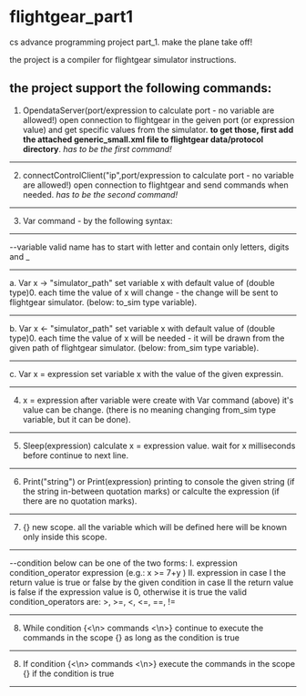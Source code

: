 # flightgear_part1
cs advance programming project part_1. make the plane take off!

the project is a compiler for flightgear simulator instructions.

the project support the following commands:
-----------------------------------------------------------------------------------------------------------------------------
1. OpendataServer(port/expression to calculate port - no variable are allowed!)
open connection to flightgear in the geiven port (or expression value) and get specific values from the simulator.
**to get those, first add the attached generic_small.xml file to flightgear data/protocol directory**.
*has to be the first command!*
*****************************************************************************************************************************
2. connectControlClient("ip",port/expression to calculate port - no variable are allowed!)
open connection to flightgear and send commands when needed.
*has to be the second command!*
*****************************************************************************************************************************
3. Var command - by the following syntax:
*********************
--variable valid name has to start with letter and contain only letters, digits and _
*********************
a. Var x -> "simulator_path"
set variable x with default value of (double type)0. each time the value of x will change - the change will be sent to  flightgear simulator. (below: to_sim type variable).
*********************
b. Var x <- "simulator_path"
set variable x with default value of (double type)0. each time the value of x will be needed - it will be drawn from the given path of flightgear simulator. (below: from_sim type variable).
*********************
c. Var x = expression
set variable x with the value of the given expressin.
*****************************************************************************************************************************
4. x = expression
after variable were create with Var command (above) it's value can be change. (there is no meaning changing from_sim type variable, but it can be done).
*****************************************************************************************************************************
5. Sleep(expression)
calculate x = expression value. wait for x milliseconds before continue to next line.
*****************************************************************************************************************************
6. Print("string") or Print(expression)
printing to console the given string (if the string in-between quotation marks) or calculte the expression (if there are no quotation marks).
*****************************************************************************************************************************
7. {}
new scope. all the variable which will be defined here will be known only inside this scope.
*****************************************************************************************************************************
--condition below can be one of the two forms:
I. expression condition_operator expression (e.g.: x >= 7+y )
II. expression
in case I the return value is true or false by the given condition
in case II the return value is false if the expression value is 0, otherwise it is true
the valid condition_operators are: >, >=, <, <=, ==, !=
*****************************************************************************************************************************
8. While condition {<\n> commands <\n>}
continue to execute the commands in the scope {} as long as the condition is true
*****************************************************************************************************************************
8. If condition {<\n> commands <\n>}
execute the commands in the scope {} if the condition is true
*****************************************************************************************************************************
